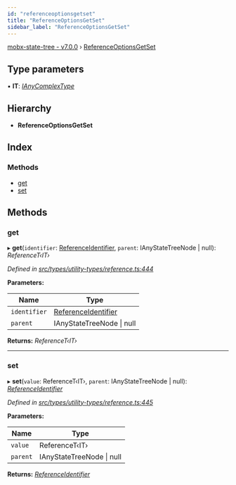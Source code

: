 ```yaml
---
id: "referenceoptionsgetset"
title: "ReferenceOptionsGetSet"
sidebar_label: "ReferenceOptionsGetSet"
---
```


[mobx-state-tree - v7.0.0](../index.md) › [ReferenceOptionsGetSet](referenceoptionsgetset.md)

## Type parameters

▪ **IT**: *[IAnyComplexType](ianycomplextype.md)*

## Hierarchy

* **ReferenceOptionsGetSet**

## Index

### Methods

* [get](referenceoptionsgetset.md#get)
* [set](referenceoptionsgetset.md#set)

## Methods

###  get

▸ **get**(`identifier`: [ReferenceIdentifier](../index.md#referenceidentifier), `parent`: IAnyStateTreeNode | null): *ReferenceT‹IT›*

*Defined in [src/types/utility-types/reference.ts:444](https://github.com/mobxjs/mobx-state-tree/blob/d5d9f75f/src/types/utility-types/reference.ts#L444)*

**Parameters:**

Name | Type |
------ | ------ |
`identifier` | [ReferenceIdentifier](../index.md#referenceidentifier) |
`parent` | IAnyStateTreeNode &#124; null |

**Returns:** *ReferenceT‹IT›*

___

###  set

▸ **set**(`value`: ReferenceT‹IT›, `parent`: IAnyStateTreeNode | null): *[ReferenceIdentifier](../index.md#referenceidentifier)*

*Defined in [src/types/utility-types/reference.ts:445](https://github.com/mobxjs/mobx-state-tree/blob/d5d9f75f/src/types/utility-types/reference.ts#L445)*

**Parameters:**

Name | Type |
------ | ------ |
`value` | ReferenceT‹IT› |
`parent` | IAnyStateTreeNode &#124; null |

**Returns:** *[ReferenceIdentifier](../index.md#referenceidentifier)*
